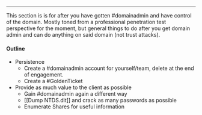 -- -
This section is is for after you have gotten #domainadmin and have control of the domain. Mostly toned from a professional penetration test perspective for the moment, but general things to do after you get domain admin and can do anything on said domain (not trust attacks).
#### Outline
- Persistence
	- Create a #domainadmin account for yourself/team, delete at the end of engagement. 
	- Create a #GoldenTicket 
- Provide as much value to the client as possible
	- Gain #domainadmin again a different way
	- [[Dump NTDS.dit]] and crack as many passwords as possible
	- Enumerate Shares for useful information